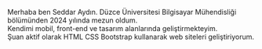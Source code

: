 Merhaba ben Seddar Aydın. Düzce Üniversitesi Bilgisayar Mühendisliği bölümünden 2024 yılında mezun oldum. <br>
Kendimi mobil, front-end ve tasarım alanlarında geliştirmekteyim. <br>
Şuan aktif olarak HTML CSS Bootstrap kullanarak web siteleri geliştiriyorum.<br>

